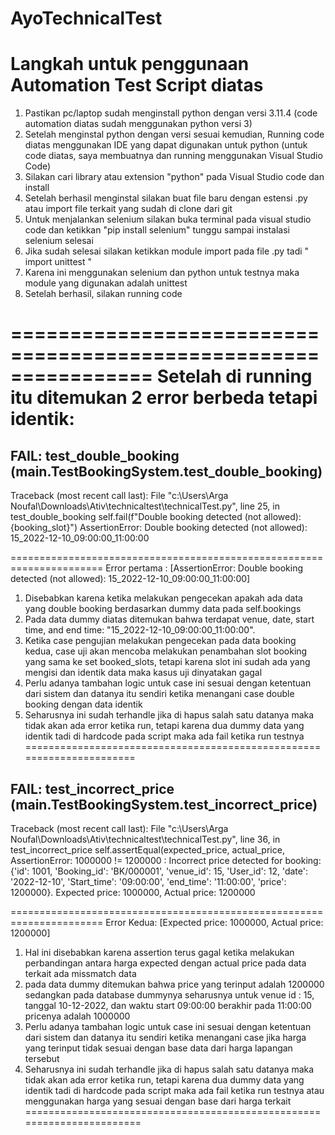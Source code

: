 # AyoTechnicalTest

Langkah untuk penggunaan Automation Test Script diatas
======================================================
1. Pastikan pc/laptop sudah menginstall python dengan versi 3.11.4 (code automation diatas sudah menggunakan python versi 3)
2. Setelah menginstal python dengan versi sesuai kemudian, Running code diatas menggunakan IDE yang dapat digunakan untuk python (untuk code diatas, saya membuatnya dan running menggunakan Visual Studio Code)
3. Silakan cari library atau extension "python" pada Visual Studio code dan install
4. Setelah berhasil menginstal silakan buat file baru dengan estensi .py atau import file terkait yang sudah di clone dari git
5. Untuk menjalankan selenium silakan buka terminal pada visual studio code dan ketikkan "pip install selenium" tunggu sampai instalasi selenium selesai
6. Jika sudah selesai silakan ketikkan module import pada file .py tadi " import unittest "
7. Karena ini menggunakan selenium dan python untuk testnya maka module yang digunakan adalah unittest
8. Setelah berhasil, silakan running code 



================================================================
Setelah di running itu ditemukan 2 error berbeda tetapi identik:
================================================================

FAIL: test_double_booking (__main__.TestBookingSystem.test_double_booking)
----------------------------------------------------------------------
Traceback (most recent call last):
  File "c:\Users\Arga Noufal\Downloads\Ativ\technicaltest\technicalTest.py", line 25, in test_double_booking
    self.fail(f"Double booking detected (not allowed): {booking_slot}")
AssertionError: Double booking detected (not allowed): 15_2022-12-10_09:00:00_11:00:00

======================================================================
Error pertama : [AssertionError: Double booking detected (not allowed): 15_2022-12-10_09:00:00_11:00:00]
1. Disebabkan karena ketika melakukan pengecekan apakah ada data yang double booking berdasarkan dummy data pada self.bookings 
2. Pada data dummy diatas ditemukan bahwa terdapat venue, date, start time, and end time: "15_2022-12-10_09:00:00_11:00:00".
3. Ketika case pengujian melakukan pengecekan pada data booking kedua, case uji akan mencoba melakukan penambahan slot booking yang sama ke set booked_slots, tetapi karena slot ini sudah ada yang mengisi dan identik data maka kasus uji dinyatakan gagal
4. Perlu adanya tambahan logic untuk case ini sesuai dengan ketentuan dari sistem dan datanya itu sendiri ketika menangani case double booking dengan data identik
5. Seharusnya ini sudah terhandle jika di hapus salah satu datanya maka tidak akan ada error ketika run, tetapi karena dua dummy data yang identik tadi di hardcode pada script maka ada fail ketika run testnya
======================================================================

FAIL: test_incorrect_price (__main__.TestBookingSystem.test_incorrect_price)
----------------------------------------------------------------------
Traceback (most recent call last):
  File "c:\Users\Arga Noufal\Downloads\Ativ\technicaltest\technicalTest.py", line 36, in test_incorrect_price
    self.assertEqual(expected_price, actual_price,
AssertionError: 1000000 != 1200000 : Incorrect price detected for booking: {'id': 1001, 'Booking_id': 'BK/000001', 'venue_id': 15, 'User_id': 12, 'date': '2022-12-10', 'Start_time': '09:00:00', 'end_time': '11:00:00', 'price': 1200000}. Expected price: 1000000, Actual price: 1200000

======================================================================
Error Kedua: [Expected price: 1000000, Actual price: 1200000]
1. Hal ini disebabkan karena assertion terus gagal ketika melakukan perbandingan antara harga expected dengan actual price pada data terkait ada missmatch data
2. pada data dummy ditemukan bahwa price yang terinput adalah 1200000 sedangkan pada database dummynya seharusnya untuk venue id : 15, tanggal 10-12-2022, dan waktu start 09:00:00 berakhir pada 11:00:00 pricenya adalah 1000000
3. Perlu adanya tambahan logic untuk case ini sesuai dengan ketentuan dari sistem dan datanya itu sendiri ketika menangani case jika harga yang terinput tidak sesuai dengan base data dari harga lapangan tersebut
4. Seharusnya ini sudah terhandle jika di hapus salah satu datanya maka tidak akan ada error ketika run, tetapi karena dua dummy data yang identik tadi di hardcode pada script maka ada fail ketika run testnya atau menggunakan harga yang sesuai dengan base dari harga terkait
=======================================================================
